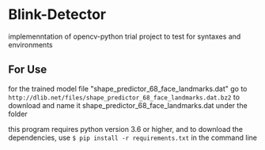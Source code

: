 # Blink-Detector
implemenntation of opencv-python trial project to test for syntaxes and environments

## For Use
for the trained model file "shape_predictor_68_face_landmarks.dat" go to ```http://dlib.net/files/shape_predictor_68_face_landmarks.dat.bz2``` to download and name it shape_predictor_68_face_landmarks.dat under the folder

this program requires python version 3.6 or higher, and to download the dependencies, use ``` $ pip install -r requirements.txt ``` in the command line
